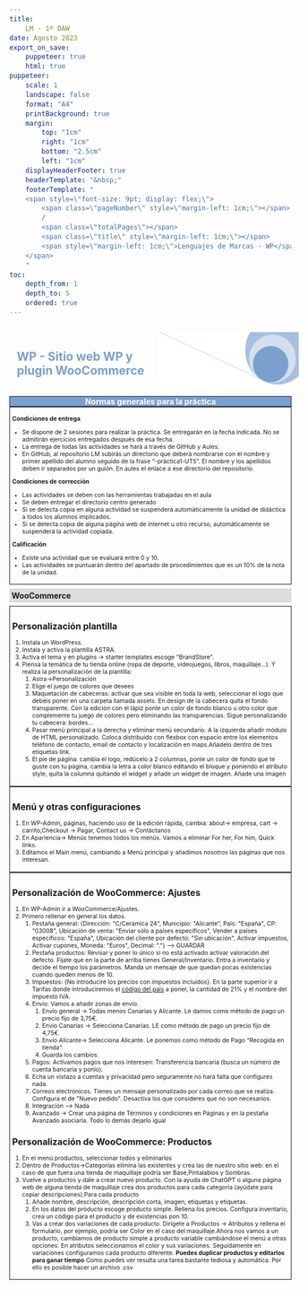```yaml
---
title: 
    LM - 1º DAW
date: Agosto 2023
export_on_save:
    puppeteer: true
    html: true
puppeteer:
    scale: 1
    landscape: false
    format: "A4"
    printBackground: true
    margin:
        top: "1cm"
        right: "1cm"
        bottom: "2.5cm"
        left: "1cm"
    displayHeaderFooter: true
    headerTemplate: "&nbsp;"
    footerTemplate: "
    <span style=\"font-size: 9pt; display: flex;\">
        <span class=\"pageNumber\" style=\"margin-left: 1cm;\"></span>
        /
        <span class=\"totalPages\"></span>
        <span class=\"title\" style=\"margin-left: 1cm;\"></span>
        <span style=\"margin-left: 1cm;\">Lenguajes de Marcas - WP</span>
    </span>
    "
toc:
    depth_from: 1
    depth_to: 5
    ordered: true
---
```


<!--A incluir al principio de la práctica-->
<div>
    <div style="display: flex; padding: 10pt; width: 100%; justify-content: flex-end;align-items: center">
            <div >
                <h2 style="color:#7ba0cd">WP - Sitio web WP y plugin WooCommerce</h2>
            </div>
            <img height="100" src="../Resources/Fondo.png" alt="Imagen fondo" />
        </div>
    <div style="display: flex; background-color: #7ba0cd; justify-content: space-between; border-style: solid; border-width: thin;">
        <div style="text-align: center; color:white;font-weight:bold;width:100%">
            Normas generales para la práctica
        </div>
    </div>
  
</div>

<div style="font-size: 75%; border-style: solid; border-width: thin; padding: 3pt;">

**Condiciones de entrega**

* Se dispone de 2 sesiones para realizar la práctica. Se entregarán en la fecha indicada. No se admitirán ejercicios entregados  después de esa fecha.
* La entrega de todas las actividades se hará a través de GitHub y Aules. 
* En GitHub, al repositorio LM subirás un directorio que deberá nombrarse con el nombre y primer apellido del alumno seguido de la frase “-práctica1-UT5”. El nombre y los apellidos deben ir separados por un guión. En aules el enlace a ese directorio del repositorio.

**Condiciones de corrección**

* Las actividades se deben con las herramientas trabajadas en el aula
* Se deben entregar el directorio centro generado
* Si se detecta copia en alguna actividad se suspenderá automáticamente la unidad de didáctica a todos los alumnos implicados.
* Si se detecta copia de alguna página web de internet u otro recurso, automáticamente se suspenderá la actividad copiada.

**Calificación**

* Existe una actividad que se evaluará entre 0 y 10.
* Las actividades se puntuarán dentro del apartado de procedimientos que es un 10% de la nota de la unidad. 
  
</div>

<div style="padding: 3pt; font-weight: bold; background-color: gainsboro; margin: 5pt 0pt 5pt 0pt;">
WooCommerce
</div>
<div style="font-size: 75%; border-style: solid; border-width: thin; padding: 3pt;">


## Personalización plantilla
1. Instala un WordPress.
2. Instala y activa la plantilla ASTRA.
3. Activa el tema y en plugins -> starter templates escoge "BrandStore".
4. Piensa la temática de tu tienda online (ropa de deporte, videojuegos, libros, maquillaje...). Y realiza la personalización de la plantilla:
   1. Astra->Personalización
   2. Elige el juego de colores que desees
   3. Maquetación de cabeceras: activar que sea visible en toda la web, seleccionar el logo que debéis poner en una carpeta llamada assets. En design de la cabecera quita el fondo transparente. Con la edición con el lápiz ponle un color de fondo blanco u otro color que complemente tu juego de colores pero eliminando las transparencias. Sigue personalizando tu cabecera: bordes...
   4.  Pasar menú principal a la derecha y eliminar menú secundario. A la izquierda añadir módulo de HTML personalizado. Coloca distribuido con flexbox con espacio entre los elementos teléfono de contacto, email de contacto y localización en maps.Añádelo dentro de tres etiquetas link.
   5.  El pie de página: cambia el logo, redúcelo a 2 columnas, ponle un color de fondo que te guste con tu página, cambia la letra a color blanco editando el bloque y poniendo el atributo style, quita la columna quitando el widget y añade un widget de imagen. Añade una imagen 
</div>

<div style="font-size: 75%; border-style: solid; border-width: thin; padding: 3pt;">

## Menú y otras configuraciones

1. En WP-Admin, páginas, haciendo uso de la edición rápida, cambia: about-> empresa, cart -> carrito,Checkout -> Pagar, Contact us -> Contáctanos
2. En Apariencia-> Menús tenemos todos los menús. Vamos a eliminar For her, For him, Quick links.
3. Editamos el Main menú, cambiando a Menú principal y añadimos nosotros las páginas que nos interesan.

</div>


<div style="font-size: 75%; border-style: solid; border-width: thin; padding: 3pt;">

## Personalización de WooCommerce: Ajustes
1. En WP-Admin ir a WooCommerce/Ajustes.
2. Primero rellenar en general los datos.
   1. Pestaña general: {Dirección: "C/Cerámica 24", Municipio: "Alicante", País: "España", CP: "03008", Ubicación de venta: "Enviar sólo a países específicos", Vender a países específicos: "España", Ubicación del cliente por defecto: "Sin ubicación", Activar impuestos, Activar cupones, Moneda: "Euros", Decimal: "."} --> GUARDAR
   2. Pestaña productos: Revisar y poner lo único si no está activado activar valoración del defecto. Fíjate que en la parte de arriba tienes General/Inventario. Entra a inventario y decide el tiempo los parámetros. Manda un mensaje de que quedan pocas existencias cuando queden menos de 10. 
   3. Impuestos: {No introduciré los precios con impuestos incluidos}. En la parte superior ir a Tarifas donde introduciremos el [código del país](https://es.wikipedia.org/wiki/ISO_3166-1]) a poner, la cantidad de 21% y el nombre del impuesto IVA.
   4. Envío: Vamos a añadir zonas de envío.
      1. Envío general -> Todas menos Canarias y Alicante. Le damos como método de pago un precio fijo de 3,75€.
      2. Envío Canarias -> Selecciona Canarias. LE como método de pago un precio fijo de 4,75€.
      3. Envío Alicante-> Selecciona Alicante. Le ponemos como método de Pago "Recogida en tienda".
      4. Guarda los cambios.
    5. Pagos: Activamos pagos que nos interesen: Transferencia bancaria (busca un número de cuenta bancaria y ponlo).
    6. Echa un vistazo a cuentas y privacidad pero seguramente no hará falta que configures nada.
    7. Correos electrónicos. Tienes un mensaje personalizado por cada correo que se realiza. Configura el de "Nuevo pedido". Desactiva los que consideres que no son necesarios.
    8. Integración --> Nada
    9. Avanzado -> Crear una página de Términos y condiciones en Páginas y en la pestaña Avanzado asociarla. Todo lo demás dejarlo igual

## Personalización de WooCommerce: Productos
1. En el menú productos, seleccionar todos y eliminarlos
2. Dentro de Productos->Categorías elimina las existentes y crea las de nuestro sitio web: en el caso de que fuera una tienda de maquillaje podría ser Base,Pintalabios y Sombras.
3. Vuelve a productos y dale a crear nuevo producto. Con la ayuda de ChatGPT o alguna página web de alguna tienda de maquillaje crea dos productos para cada categoría (ayúdate para copiar descripciones).Para cada producto
   1.  Añade nombre, descripción, descripción corta, imagen, etiquetas y etiquetas. 
   2.  En los datos del producto escoge producto simple. Rellena los precios. Configura inventario, crea un código para el producto y de existencias pon 10.
   3.  Vas a crear dos variaciones de cada producto. Dirígete a Productos -> Atributos y rellena el formulario, por ejemplo, podría ser Color en el caso del maquillaje.Ahora nos vamos a un producto, cambiamos de producto simple a producto variable cambiándose el menú a otras opciones. En atributos seleccionamos el color y sus variaciones. Seguidamente en variaciones configuramos cada producto diferente. 
**Puedes duplicar productos y editarlos para ganar tiempo**
   Como puedes ver resulta una tarea bastante tediosa y automática. Por ello es posible hacer un archivo .csv
</div>